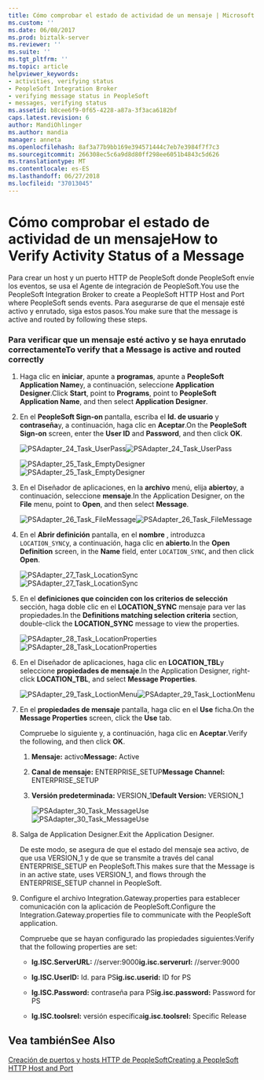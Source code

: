 ```yaml
---
title: Cómo comprobar el estado de actividad de un mensaje | Microsoft Docs
ms.custom: ''
ms.date: 06/08/2017
ms.prod: biztalk-server
ms.reviewer: ''
ms.suite: ''
ms.tgt_pltfrm: ''
ms.topic: article
helpviewer_keywords:
- activities, verifying status
- PeopleSoft Integration Broker
- verifying message status in PeopleSoft
- messages, verifying status
ms.assetid: b8cee6f9-0f65-4228-a87a-3f3aca6182bf
caps.latest.revision: 6
author: MandiOhlinger
ms.author: mandia
manager: anneta
ms.openlocfilehash: 8af3a77b9bb169e394571444c7eb7e3984f7f7c3
ms.sourcegitcommit: 266308ec5c6a9d8d80ff298ee6051b4843c5d626
ms.translationtype: MT
ms.contentlocale: es-ES
ms.lasthandoff: 06/27/2018
ms.locfileid: "37013045"
---
```

# <a name="how-to-verify-activity-status-of-a-message"></a><span data-ttu-id="87a47-102">Cómo comprobar el estado de actividad de un  mensaje</span><span class="sxs-lookup"><span data-stu-id="87a47-102">How to Verify Activity Status of a Message</span></span>
<span data-ttu-id="87a47-103">Para crear un host y un puerto HTTP de PeopleSoft donde PeopleSoft envíe los eventos, se usa el Agente de integración de PeopleSoft.</span><span class="sxs-lookup"><span data-stu-id="87a47-103">You use the PeopleSoft Integration Broker to create a PeopleSoft HTTP Host and Port where PeopleSoft sends events.</span></span> <span data-ttu-id="87a47-104">Para asegurarse de que el mensaje esté activo y enrutado, siga estos pasos.</span><span class="sxs-lookup"><span data-stu-id="87a47-104">You make sure that the message is active and routed by following these steps.</span></span>  
  
### <a name="to-verify-that-a-message-is-active-and-routed-correctly"></a><span data-ttu-id="87a47-105">Para verificar que un mensaje esté activo y se haya enrutado correctamente</span><span class="sxs-lookup"><span data-stu-id="87a47-105">To verify that a Message is active and routed correctly</span></span>  
  
1. <span data-ttu-id="87a47-106">Haga clic en **iniciar**, apunte a **programas**, apunte a **PeopleSoft Application Name**y, a continuación, seleccione **Application Designer**.</span><span class="sxs-lookup"><span data-stu-id="87a47-106">Click **Start**, point to **Programs**, point to **PeopleSoft Application Name**, and then select **Application Designer**.</span></span>  
  
2. <span data-ttu-id="87a47-107">En el **PeopleSoft Sign-on** pantalla, escriba el **Id. de usuario** y **contraseña**y, a continuación, haga clic en **Aceptar**.</span><span class="sxs-lookup"><span data-stu-id="87a47-107">On the **PeopleSoft Sign-on** screen, enter the **User ID** and **Password**, and then click **OK**.</span></span>  
  
    <span data-ttu-id="87a47-108">![](../core/media/psadapter-24-task-userpass.gif "PSAdapter_24_Task_UserPass")</span><span class="sxs-lookup"><span data-stu-id="87a47-108">![](../core/media/psadapter-24-task-userpass.gif "PSAdapter_24_Task_UserPass")</span></span>  
  
    <span data-ttu-id="87a47-109">![](../core/media/psadapter-25-task-emptydesigner.gif "PSAdapter_25_Task_EmptyDesigner")</span><span class="sxs-lookup"><span data-stu-id="87a47-109">![](../core/media/psadapter-25-task-emptydesigner.gif "PSAdapter_25_Task_EmptyDesigner")</span></span>  
  
3. <span data-ttu-id="87a47-110">En el Diseñador de aplicaciones, en la **archivo** menú, elija **abierto**y, a continuación, seleccione **mensaje**.</span><span class="sxs-lookup"><span data-stu-id="87a47-110">In the Application Designer, on the **File** menu, point to **Open**, and then select **Message**.</span></span>  
  
    <span data-ttu-id="87a47-111">![](../core/media/psadapter-26-task-filemessage.gif "PSAdapter_26_Task_FileMessage")</span><span class="sxs-lookup"><span data-stu-id="87a47-111">![](../core/media/psadapter-26-task-filemessage.gif "PSAdapter_26_Task_FileMessage")</span></span>  
  
4. <span data-ttu-id="87a47-112">En el **Abrir definición** pantalla, en el **nombre** , introduzca `LOCATION_SYNC`y, a continuación, haga clic en **abierto**.</span><span class="sxs-lookup"><span data-stu-id="87a47-112">In the **Open Definition** screen, in the **Name** field, enter `LOCATION_SYNC`, and then click **Open**.</span></span>  
  
    <span data-ttu-id="87a47-113">![](../core/media/psadapter-27-task-locationsync.gif "PSAdapter_27_Task_LocationSync")</span><span class="sxs-lookup"><span data-stu-id="87a47-113">![](../core/media/psadapter-27-task-locationsync.gif "PSAdapter_27_Task_LocationSync")</span></span>  
  
5. <span data-ttu-id="87a47-114">En el **definiciones que coinciden con los criterios de selección** sección, haga doble clic en el **LOCATION_SYNC** mensaje para ver las propiedades.</span><span class="sxs-lookup"><span data-stu-id="87a47-114">In the **Definitions matching selection criteria** section, double-click the **LOCATION_SYNC** message to view the properties.</span></span>  
  
    <span data-ttu-id="87a47-115">![](../core/media/psadapter-28-task-locationproperties.gif "PSAdapter_28_Task_LocationProperties")</span><span class="sxs-lookup"><span data-stu-id="87a47-115">![](../core/media/psadapter-28-task-locationproperties.gif "PSAdapter_28_Task_LocationProperties")</span></span>  
  
6. <span data-ttu-id="87a47-116">En el Diseñador de aplicaciones, haga clic en **LOCATION_TBL**y seleccione **propiedades de mensaje**.</span><span class="sxs-lookup"><span data-stu-id="87a47-116">In the Application Designer, right-click **LOCATION_TBL**, and select **Message Properties**.</span></span>  
  
    <span data-ttu-id="87a47-117">![](../core/media/psadapter-29-task-loctionmenu.gif "PSAdapter_29_Task_LoctionMenu")</span><span class="sxs-lookup"><span data-stu-id="87a47-117">![](../core/media/psadapter-29-task-loctionmenu.gif "PSAdapter_29_Task_LoctionMenu")</span></span>  
  
7. <span data-ttu-id="87a47-118">En el **propiedades de mensaje** pantalla, haga clic en el **Use** ficha.</span><span class="sxs-lookup"><span data-stu-id="87a47-118">On the **Message Properties** screen, click the **Use** tab.</span></span>  
  
    <span data-ttu-id="87a47-119">Compruebe lo siguiente y, a continuación, haga clic en **Aceptar**.</span><span class="sxs-lookup"><span data-stu-id="87a47-119">Verify the following, and then click **OK**.</span></span>  
  
   1. <span data-ttu-id="87a47-120">**Mensaje:** activo</span><span class="sxs-lookup"><span data-stu-id="87a47-120">**Message:** Active</span></span>  
  
   2. <span data-ttu-id="87a47-121">**Canal de mensaje:** ENTERPRISE_SETUP</span><span class="sxs-lookup"><span data-stu-id="87a47-121">**Message Channel:** ENTERPRISE_SETUP</span></span>  
  
   3. <span data-ttu-id="87a47-122">**Versión predeterminada:** VERSION_1</span><span class="sxs-lookup"><span data-stu-id="87a47-122">**Default Version:** VERSION_1</span></span>  
  
      <span data-ttu-id="87a47-123">![](../core/media/psadapter-30-task-messageuse.gif "PSAdapter_30_Task_MessageUse")</span><span class="sxs-lookup"><span data-stu-id="87a47-123">![](../core/media/psadapter-30-task-messageuse.gif "PSAdapter_30_Task_MessageUse")</span></span>  
  
8. <span data-ttu-id="87a47-124">Salga de Application Designer.</span><span class="sxs-lookup"><span data-stu-id="87a47-124">Exit the Application Designer.</span></span>  
  
    <span data-ttu-id="87a47-125">De este modo, se asegura de que el estado del mensaje sea activo, de que usa VERSION_1 y de que se transmite a través del canal ENTERPRISE_SETUP en PeopleSoft.</span><span class="sxs-lookup"><span data-stu-id="87a47-125">This makes sure that the Message is in an active state, uses VERSION_1, and flows through the ENTERPRISE_SETUP channel in PeopleSoft.</span></span>  
  
9. <span data-ttu-id="87a47-126">Configure el archivo Integration.Gateway.properties para establecer comunicación con la aplicación de PeopleSoft.</span><span class="sxs-lookup"><span data-stu-id="87a47-126">Configure the Integration.Gateway.properties file to communicate with the PeopleSoft application.</span></span>  
  
     <span data-ttu-id="87a47-127">Compruebe que se hayan configurado las propiedades siguientes:</span><span class="sxs-lookup"><span data-stu-id="87a47-127">Verify that the following properties are set:</span></span>  
  
    -   <span data-ttu-id="87a47-128">**Ig.ISC.ServerURL:** //server:9000</span><span class="sxs-lookup"><span data-stu-id="87a47-128">**ig.isc.serverurl:** //server:9000</span></span>  
  
    -   <span data-ttu-id="87a47-129">**Ig.ISC.UserID:** Id. para PS</span><span class="sxs-lookup"><span data-stu-id="87a47-129">**ig.isc.userid:** ID for PS</span></span>  
  
    -   <span data-ttu-id="87a47-130">**Ig.ISC.Password:** contraseña para PS</span><span class="sxs-lookup"><span data-stu-id="87a47-130">**ig.isc.password:** Password for PS</span></span>  
  
    -   <span data-ttu-id="87a47-131">**Ig.ISC.toolsrel:** versión específica</span><span class="sxs-lookup"><span data-stu-id="87a47-131">**ig.isc.toolsrel:** Specific Release</span></span>  
  
## <a name="see-also"></a><span data-ttu-id="87a47-132">Vea también</span><span class="sxs-lookup"><span data-stu-id="87a47-132">See Also</span></span>  
 [<span data-ttu-id="87a47-133">Creación de puertos y hosts HTTP de PeopleSoft</span><span class="sxs-lookup"><span data-stu-id="87a47-133">Creating a PeopleSoft HTTP Host and Port</span></span>](../core/creating-a-peoplesoft-http-host-and-port.md)